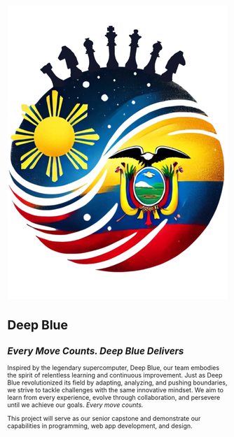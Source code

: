 ![Deep Blue Logo](milestones/milestone-1/marketing%20materials/Logo.png)

# **Deep Blue**
## *Every Move Counts. Deep Blue Delivers*


Inspired by the legendary supercomputer, Deep Blue, our team embodies the spirit of relentless learning and continuous improvement. Just as Deep Blue revolutionized its field by adapting, analyzing, and pushing boundaries, we strive to tackle challenges with the same innovative mindset. We aim to learn from every experience, evolve through collaboration, and persevere until we achieve our goals. *Every move counts.*

This project will serve as our senior capstone and demonstrate our capabilities in programming, web app development, and design. 
